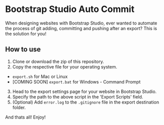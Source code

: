 # Bootstrap Studio Auto Commit
When designing websites with Bootstrap Studio, ever wanted to automate the process of git adding, committing and pushing after an export? This is the solution for you!

## How to use
1. Clone or download the zip of this repository.
2. Copy the respective file for your operating system.
 - `export.sh` for Mac or Linux
 - [COMING SOON] `export.bat` for Windows - Command Prompt
3. Head to the export settings page for your website in Bootstrap Studio.
4. Specify the path to the above script in the 'Export Scripts' field.
5. (Optional) Add `error.log` to the `.gitignore` file in the export destination folder.

And thats all! Enjoy!

